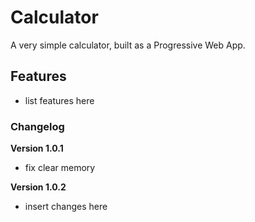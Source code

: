 # Calculator

A very simple calculator, built as a Progressive Web App.

## Features

- list features here

### Changelog

**Version 1.0.1**

- fix clear memory

**Version 1.0.2**

- insert changes here
